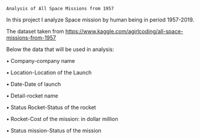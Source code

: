 
    Analysis of All Space Missions from 1957

In this project I analyze Space mission by human being in period 1957-2019.

The dataset taken from https://www.kaggle.com/agirlcoding/all-space-missions-from-1957

Below the data that will be used in analysis:

  •	Company-company name

  •	Location-Location of the Launch

  •	Date-Date of launch

  •	Detail-rocket name

  •	Status Rocket-Status of the rocket

  •	Rocket-Cost of the mission: in dollar million

  •	Status mission-Status of the mission

